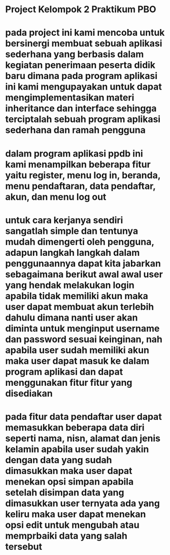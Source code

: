 # Project Kelompok 2 Praktikum PBO
# pada project ini kami mencoba untuk bersinergi membuat sebuah aplikasi sederhana yang berbasis dalam kegiatan penerimaan peserta didik baru dimana pada program aplikasi ini kami mengupayakan untuk dapat mengimplementasikan materi inheritance dan interface sehingga terciptalah sebuah program aplikasi sederhana dan ramah pengguna 
# dalam program aplikasi ppdb ini kami menampilkan beberapa fitur yaitu register, menu log in, beranda, menu pendaftaran, data pendaftar, akun, dan menu log out
# untuk cara kerjanya sendiri sangatlah simple dan tentunya mudah dimengerti oleh pengguna, adapun langkah langkah dalam penggunaannya dapat kita jabarkan sebagaimana berikut awal awal user yang hendak melakukan login apabila tidak memiliki akun maka user dapat membuat akun terlebih dahulu dimana nanti user akan diminta untuk menginput username dan password sesuai keinginan, nah apabila user sudah memiliki akun maka user dapat masuk ke dalam program aplikasi dan dapat menggunakan fitur fitur yang disediakan 
# pada fitur data pendaftar user dapat memasukkan beberapa data diri seperti nama, nisn, alamat dan jenis kelamin apabila user sudah yakin dengan data yang sudah dimasukkan maka user dapat menekan opsi simpan apabila setelah disimpan data yang dimasukkan user ternyata ada yang keliru maka user dapat menekan opsi edit untuk mengubah atau memprbaiki data yang salah tersebut 
  
 
